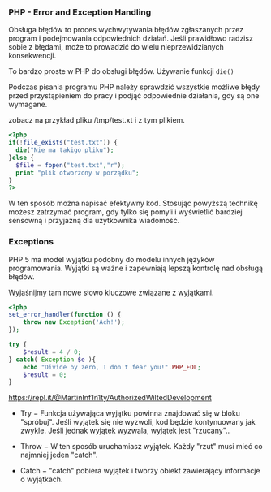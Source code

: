 ### PHP - Error and Exception Handling

Obsługa błędów to proces wychwytywania błędów zgłaszanych przez program i podejmowania odpowiednich działań. Jeśli prawidłowo radzisz sobie z błędami, może to prowadzić do wielu nieprzewidzianych konsekwencji.

To bardzo proste w PHP do obsługi błędów.
Używanie funkcji ```die()```

Podczas pisania programu PHP należy sprawdzić wszystkie możliwe błędy przed przystąpieniem do pracy i podjąć odpowiednie działania, gdy są one wymagane.

zobacz na przykład pliku /tmp/test.xt i z tym plikiem.

```php
<?php
if(!file_exists("test.txt")) {
  die("Nie ma takigo pliku");
}else {
  $file = fopen("test.txt","r");
  print "plik otworzony w porządku";
}
?>
```
W ten sposób można napisać efektywny kod. Stosując powyższą technikę możesz zatrzymać program, gdy tylko się pomyli i wyświetlić bardziej sensowną i przyjazną dla użytkownika wiadomość.

### Exceptions 

PHP 5 ma model wyjątku podobny do modelu innych języków programowania. Wyjątki są ważne i zapewniają lepszą kontrolę nad obsługą błędów.

Wyjaśnijmy tam nowe słowo kluczowe związane z wyjątkami.

```php
<?php
set_error_handler(function () {
    throw new Exception('Ach!');
});

try {
    $result = 4 / 0;
} catch( Exception $e ){
    echo "Divide by zero, I don't fear you!".PHP_EOL;
    $result = 0;
}
```
https://repl.it/@MartinInf1n1ty/AuthorizedWiltedDevelopment

* Try − Funkcja używająca wyjątku powinna znajdować się w bloku "spróbuj". Jeśli wyjątek się nie wyzwoli, kod będzie kontynuowany jak zwykle. Jeśli jednak wyjątek wyzwala, wyjątek jest "rzucany"..

* Throw − W ten sposób uruchamiasz wyjątek. Każdy "rzut" musi mieć co najmniej jeden "catch".

* Catch − "catch" pobiera wyjątek i tworzy obiekt zawierający informacje o wyjątkach.